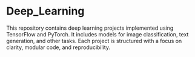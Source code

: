 # Deep_Learning
This repository contains deep learning projects implemented using TensorFlow and PyTorch. It includes models for image classification, text generation, and other tasks. Each project is structured with a focus on clarity, modular code, and reproducibility. 
